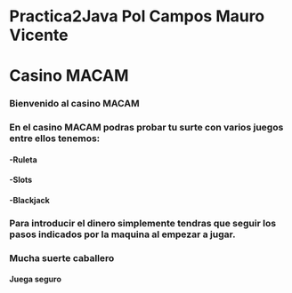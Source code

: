 # Practica2Java Pol Campos Mauro Vicente

# Casino MACAM

### Bienvenido al casino MACAM

### En el casino MACAM podras probar tu surte con varios juegos entre ellos tenemos:

#### -Ruleta
#### -Slots
#### -Blackjack

### Para introducir el dinero simplemente tendras que seguir los pasos indicados por la maquina al empezar a jugar.

### Mucha suerte caballero


#### Juega seguro

